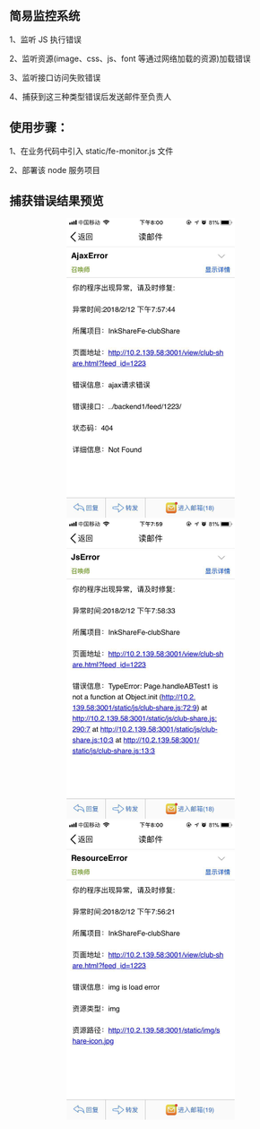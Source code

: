 ## 简易监控系统

1、监听 JS 执行错误

2、监听资源(image、css、js、font 等通过网络加载的资源)加载错误

3、监听接口访问失败错误

4、捕获到这三种类型错误后发送邮件至负责人

## 使用步骤：

1、在业务代码中引入 static/fe-monitor.js 文件

2、部署该 node 服务项目

## 捕获错误结果预览
<div align="center">
<img src="./static/AjaxError.jpg"  width="300px" >
<img src="./static/JsError.jpg" width="300px" >
<img src="./static/ResourceError.jpg" width="300px" >
</div>
